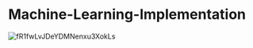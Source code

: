 # Machine-Learning-Implementation

![fR1fwLvJDeYDMNenxu3XokLs](https://github.com/shubham19nijwala/Machine-Learning-Implementation/assets/130289158/026c8708-ec78-4aa8-bbd1-e38e9b66c8cb)

